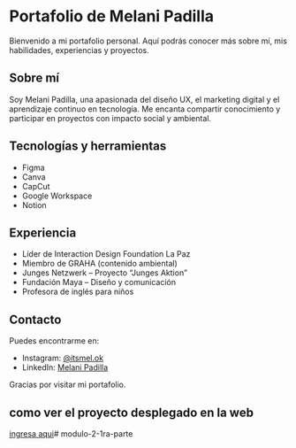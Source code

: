 # Portafolio de Melani Padilla

Bienvenido a mi portafolio personal. Aquí podrás conocer más sobre mí, mis habilidades, experiencias y proyectos.

## Sobre mí

Soy Melani Padilla, una apasionada del diseño UX, el marketing digital y el aprendizaje continuo en tecnología. Me encanta compartir conocimiento y participar en proyectos con impacto social y ambiental.

## Tecnologías y herramientas

- Figma  
- Canva  
- CapCut  
- Google Workspace  
- Notion  

## Experiencia

- Líder de Interaction Design Foundation La Paz  
- Miembro de GRAHA (contenido ambiental)  
- Junges Netzwerk – Proyecto “Junges Aktion”  
- Fundación Maya – Diseño y comunicación  
- Profesora de inglés para niños  

## Contacto

Puedes encontrarme en:

- Instagram: [@itsmel.ok](https://www.instagram.com/itsmel.ok/)  
- LinkedIn: [Melani Padilla](https://www.linkedin.com/in/melanipadilla)  

Gracias por visitar mi portafolio.

## como ver el proyecto desplegado en la web
[ingresa aqui](https://melspaceux.github.io/PROYECTO-FINAL-MODULO-1/)# modulo-2-1ra-parte
